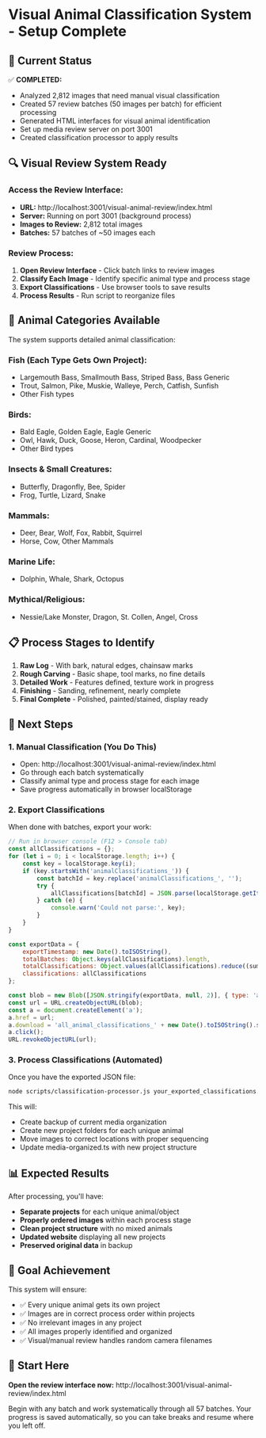 # Visual Animal Classification System - Setup Complete

## 🎯 Current Status

✅ **COMPLETED:**
- Analyzed 2,812 images that need manual visual classification
- Created 57 review batches (50 images per batch) for efficient processing
- Generated HTML interfaces for visual animal identification
- Set up media review server on port 3001
- Created classification processor to apply results

## 🔍 Visual Review System Ready

### **Access the Review Interface:**
- **URL:** http://localhost:3001/visual-animal-review/index.html
- **Server:** Running on port 3001 (background process)
- **Images to Review:** 2,812 total images
- **Batches:** 57 batches of ~50 images each

### **Review Process:**
1. **Open Review Interface** - Click batch links to review images
2. **Classify Each Image** - Identify specific animal type and process stage
3. **Export Classifications** - Use browser tools to save results
4. **Process Results** - Run script to reorganize files

## 🐾 Animal Categories Available

The system supports detailed animal classification:

### **Fish (Each Type Gets Own Project):**
- Largemouth Bass, Smallmouth Bass, Striped Bass, Bass Generic
- Trout, Salmon, Pike, Muskie, Walleye, Perch, Catfish, Sunfish
- Other Fish types

### **Birds:**
- Bald Eagle, Golden Eagle, Eagle Generic
- Owl, Hawk, Duck, Goose, Heron, Cardinal, Woodpecker
- Other Bird types

### **Insects & Small Creatures:**
- Butterfly, Dragonfly, Bee, Spider
- Frog, Turtle, Lizard, Snake

### **Mammals:**
- Deer, Bear, Wolf, Fox, Rabbit, Squirrel
- Horse, Cow, Other Mammals

### **Marine Life:**
- Dolphin, Whale, Shark, Octopus

### **Mythical/Religious:**
- Nessie/Lake Monster, Dragon, St. Collen, Angel, Cross

## 📋 Process Stages to Identify

1. **Raw Log** - With bark, natural edges, chainsaw marks
2. **Rough Carving** - Basic shape, tool marks, no fine details
3. **Detailed Work** - Features defined, texture work in progress
4. **Finishing** - Sanding, refinement, nearly complete
5. **Final Complete** - Polished, painted/stained, display ready

## 🔄 Next Steps

### **1. Manual Classification (You Do This)**
- Open: http://localhost:3001/visual-animal-review/index.html
- Go through each batch systematically
- Classify animal type and process stage for each image
- Save progress automatically in browser localStorage

### **2. Export Classifications**
When done with batches, export your work:
```javascript
// Run in browser console (F12 > Console tab)
const allClassifications = {};
for (let i = 0; i < localStorage.length; i++) {
    const key = localStorage.key(i);
    if (key.startsWith('animalClassifications_')) {
        const batchId = key.replace('animalClassifications_', '');
        try {
            allClassifications[batchId] = JSON.parse(localStorage.getItem(key));
        } catch (e) {
            console.warn('Could not parse:', key);
        }
    }
}

const exportData = {
    exportTimestamp: new Date().toISOString(),
    totalBatches: Object.keys(allClassifications).length,
    totalClassifications: Object.values(allClassifications).reduce((sum, batch) => sum + Object.keys(batch).length, 0),
    classifications: allClassifications
};

const blob = new Blob([JSON.stringify(exportData, null, 2)], { type: 'application/json' });
const url = URL.createObjectURL(blob);
const a = document.createElement('a');
a.href = url;
a.download = 'all_animal_classifications_' + new Date().toISOString().slice(0, 19).replace(/:/g, '-') + '.json';
a.click();
URL.revokeObjectURL(url);
```

### **3. Process Classifications (Automated)**
Once you have the exported JSON file:
```bash
node scripts/classification-processor.js your_exported_classifications.json
```

This will:
- Create backup of current media organization
- Create new project folders for each unique animal
- Move images to correct locations with proper sequencing
- Update media-organized.ts with new project structure

## 📊 Expected Results

After processing, you'll have:
- **Separate projects** for each unique animal/object
- **Properly ordered images** within each process stage
- **Clean project structure** with no mixed animals
- **Updated website** displaying all new projects
- **Preserved original data** in backup

## 🎯 Goal Achievement

This system will ensure:
- ✅ Every unique animal gets its own project
- ✅ Images are in correct process order within projects
- ✅ No irrelevant images in any project
- ✅ All images properly identified and organized
- ✅ Visual/manual review handles random camera filenames

## 🚀 Start Here

**Open the review interface now:**
http://localhost:3001/visual-animal-review/index.html

Begin with any batch and work systematically through all 57 batches. Your progress is saved automatically, so you can take breaks and resume where you left off.
